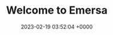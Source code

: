 ---
layout: test123
permalink: /hotmess.html
title:  "Welcome to Emersa"
date:   2023-02-19 03:52:04 +0000
categories: jekyll update
model: /models/gltf/Xbot1.glb
---